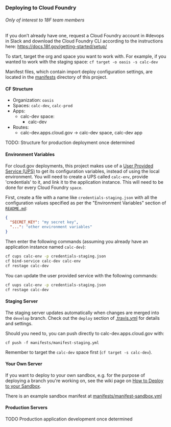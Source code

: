 ### Deploying to Cloud Foundry

###### Only of interest to 18F team members

If you don’t already have one, request a Cloud Foundry account in #devops
in Slack and download the Cloud Foundry CLI according to the instructions here:
https://docs.18f.gov/getting-started/setup/

To start, target the org and space you want to work with. For example, if you wanted to work with the staging space:
`cf target -o oasis -s calc-dev`

Manifest files, which contain import deploy configuration settings, are located
in the [manifests](manifests/) directory of this project.

#### CF Structure
- Organization: `oasis`
- Spaces: `calc-dev`, `calc-prod`
- Apps:
  - calc-dev space:
    - calc-dev
- Routes:
  - calc-dev.apps.cloud.gov -> calc-dev space, calc-dev app

TODO: Structure for production deployment once determined

#### Environment Variables

For cloud.gov deployments, this project makes use of a
[User Provided Service (UPS)][UPS] to get its configuration
variables, instead of using the local environment. You will need to create a
UPS called `calc-env`, provide 'credentials' to it, and link it to the
application instance. This will need to be done for every Cloud Foundry `space`.

First, create a file with a name like `credentials-staging.json` with all the configuration values specified as per the "Environment Variables" section of
[`README.md`][]:

```json
{
  "SECRET_KEY": "my secret key",
  "...": "other environment variables"
}
```

Then enter the following commands (assuming you already have an application
instance named `calc-dev`):

```sh
cf cups calc-env -p credentials-staging.json
cf bind-service calc-dev calc-env
cf restage calc-dev
```

You can update the user provided service with the following commands:

```sh
cf uups calc-env -p credentials-staging.json
cf restage calc-dev
```

#### Staging Server

The staging server updates automatically when changes are merged into the
`develop` branch. Check out the `deploy` section of [.travis.yml](.travis.yml)
for details and settings.

Should you need to, you can push directly to calc-dev.apps.cloud.gov with:

`cf push -f manifests/manifest-staging.yml`

Remember to target the `calc-dev` space first (`cf target -s calc-dev`).

#### Your Own Server

If you want to deploy to your own sandbox, e.g. for the purpose of deploying a branch you're working on, see the wiki page on [How to Deploy to your Sandbox](https://github.com/18F/calc/wiki/How-to-Deploy-to-your-Sandbox).

There is an example sandbox manifest at [manifests/manifest-sandbox.yml](manifests/manifest-sandbox.yml)

#### Production Servers

TODO Production application development once determined

[UPS]: https://docs.cloudfoundry.org/devguide/services/user-provided.html
[`README.md`]: https://github.com/18F/calc#readme
